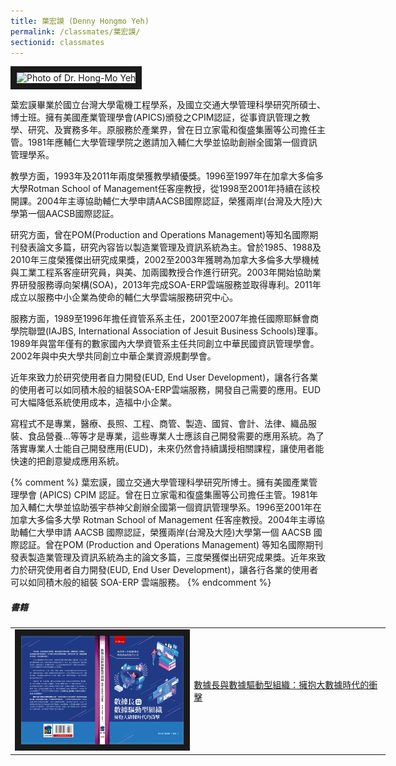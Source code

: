 ```yaml
---
title: 葉宏謨 (Denny Hongmo Yeh)
permalink: /classmates/葉宏謨/
sectionid: classmates
---
```


<img src="/img/classmate_DannyYeh.png"
     alt="Photo of Dr. Hong-Mo Yeh"
     width="122" border="10" />

葉宏謨畢業於國立台灣大學電機工程學系，及國立交通大學管理科學研究所碩士、博士班。擁有美國產業管理學會(APICS)頒發之CPIM認証，從事資訊管理之教學、研究、及實務多年。原服務於產業界，曾在日立家電和復盛集團等公司擔任主管。1981年應輔仁大學管理學院之邀請加入輔仁大學並協助創辦全國第一個資訊管理學系。

教學方面，1993年及2011年兩度榮獲教學績優獎。1996至1997年在加拿大多倫多大學Rotman School of Management任客座教授，從1998至2001年持續在該校開課。2004年主導協助輔仁大學申請AACSB國際認証，榮獲兩岸(台灣及大陸)大學第一個AACSB國際認証。

研究方面，曾在POM(Production and Operations Management)等知名國際期刊發表論文多篇，研究內容皆以製造業管理及資訊系統為主。曾於1985、1988及2010年三度榮獲傑出研究成果獎，2002至2003年獲聘為加拿大多倫多大學機械與工業工程系客座研究員，與美、加兩國教授合作進行研究。2003年開始協助業界研發服務導向架構(SOA)，2013年完成SOA-ERP雲端服務並取得專利。2011年成立以服務中小企業為使命的輔仁大學雲端服務研究中心。

服務方面，1989至1996年擔任資管系系主任，2001至2007年擔任國際耶穌會商學院聯盟(IAJBS, International Association of Jesuit Business Schools)理事。1989年與當年僅有的數家國內大學資管系主任共同創立中華民國資訊管理學會。2002年與中央大學共同創立中華企業資源規劃學會。

近年來致力於研究使用者自力開發(EUD, End User Development)，讓各行各業的使用者可以如同積木般的組裝SOA-ERP雲端服務，開發自己需要的應用。EUD可大幅降低系統使用成本，造福中小企業。

寫程式不是專業，醫療、長照、工程、商管、製造、國貿、會計、法律、織品服裝、食品營養…等等才是專業，這些專業人士應該自己開發需要的應用系統。為了落實專業人士能自己開發應用(EUD)，未來仍然會持續講授相關課程，讓使用者能快速的把創意變成應用系統。

{% comment %}
葉宏謨，國立交通大學管理科學研究所博士。擁有美國產業管理學會 (APICS) CPIM 認証。曾在日立家電和復盛集團等公司擔任主管。1981年加入輔仁大學並協助張宇恭神父創辦全國第一個資訊管理學系。1996至2001年在加拿大多倫多大學 Rotman School of Management 任客座教授。2004年主導協助輔仁大學申請 AACSB 國際認証，榮獲兩岸(台灣及大陸)大學第一個 AACSB 國際認証。曾在POM (Production and Operations Management) 等知名國際期刊發表製造業管理及資訊系統為主的論文多篇，三度榮獲傑出研究成果獎。近年來致力於研究使用者自力開發(EUD, End User Development)，讓各行各業的使用者可以如同積木般的組裝 SOA-ERP 雲端服務。
{% endcomment %}

##### 書籍

<table style="width: 600px">
  <tr>
   <td>
   <img src="/img/book_cdo.jpg"
        alt="Photo of CDO Book"
        width="260" border="10" />
   </td>
   <td class="photo-text">
     <a href="https://www.wunan.com.tw/bookdetail?NO=15643">數據長與數據驅動型組織：擁抱大數據時代的衝擊</a>
   </td>
  </tr>
</table>
